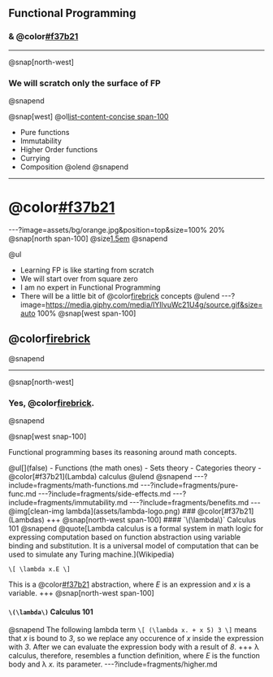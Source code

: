 ## Functional Programming
### & @color[#f37b21](Lambdas)
---
@snap[north-west]
### We will scratch only the surface of FP
@snapend

@snap[west]
@ol[list-content-concise span-100](false)
- Pure functions
- Immutability
- Higher Order functions
- Currying
- Composition
@olend
@snapend
---
# @color[#f37b21](DISCLAIMER)
---?image=assets/bg/orange.jpg&position=top&size=100% 20%
@snap[north span-100]
@size[1.5em](DISCLAIMER)
@snapend

@ul
- Learning FP is like starting from scratch
- We will start over from square zero
- I am no expert in Functional Programming
- There will be a little bit of @color[firebrick](math) concepts
@ulend
---?image=https://media.giphy.com/media/IYIlvuWc21U4g/source.gif&size=auto 100%
@snap[west span-100]
## @color[firebrick](MATH?!?!)
@snapend
<!-- ![angry](assets/angry-brian-opt.gif) -->
---
@snap[north-west]
### Yes, @color[firebrick](Math).
@snapend

@snap[west snap-100]
<p>Functional programming bases its reasoning around math concepts.</p>
@ul[](false)
- Functions (the math ones)
- Sets theory
- Categories theory
- @color[#f37b21](Lambda) calculus
@ulend
@snapend
---?include=fragments/math-functions.md
---?include=fragments/pure-func.md
---?include=fragments/side-effects.md
---?include=fragments/immutability.md
---?include=fragments/benefits.md
---
@img[clean-img lambda](assets/lambda-logo.png)
### @color[#f37b21](Lambdas)
+++
@snap[north-west span-100]
#### `\(\lambda\)` Calculus 101
@snapend
@quote[Lambda calculus is a formal system in math logic for expressing computation based on function abstraction using variable binding and substitution. It is a universal model of computation that can be used to simulate any Turing machine.](Wikipedia)

`\[
  \lambda x.E
\]`

This is a @color[#f37b21](lambda) abstraction, where *E* is an expression and *x* is a variable.
+++
@snap[north-west span-100]
#### `\(\lambda\)` Calculus 101
@snapend
The following lambda term
`\[
  (\lambda x. + x 5) 3
\]`
means that *x* is bound to *3*, so we replace any occurence of *x* inside the expression with *3*. After we can evaluate the expression body with a result of *8*.
+++
λ calculus, therefore, resembles a function definition, where *E* is the function body and λ *x.* its parameter.
---?include=fragments/higher.md
